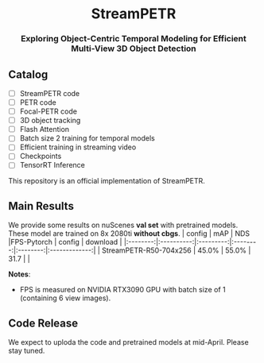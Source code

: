 <div align="center">
<h1>StreamPETR</h1>
<h3>Exploring Object-Centric Temporal Modeling for Efficient Multi-View 3D Object Detection</h3>
</div>

    
## Catalog

- [ ] StreamPETR code
- [ ] PETR code
- [ ] Focal-PETR code
- [ ] 3D object tracking
- [ ] Flash Attention
- [ ] Batch size 2 training for temporal models
- [ ] Efficient training in streaming video
- [ ] Checkpoints
- [ ] TensorRT Inference

<!-- ## Introduction -->
This repository is an official implementation of StreamPETR.
## Main Results
We provide some results on nuScenes **val set** with pretrained models. These model are trained on 8x 2080ti **without cbgs**.
| config            | mAP      | NDS     |FPS-Pytorch    |   config |   download |
|:--------:|:----------:|:---------:|:--------:|:--------:|:-------------:|
| StreamPETR-R50-704x256   | 45.0%     | 55.0%    | 31.7  | |  

**Notes**: 
- FPS is measured on NVIDIA RTX3090 GPU with batch size of 1 (containing 6 view images).

## Code Release
We expect to uploda the code and pretrained models at mid-April. Please stay tuned. 
